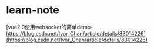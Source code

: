 # learn-note

[vue2.0使用websocket的简单demo-https://blog.csdn.net/Ivor_Chan/article/details/83014226](https://blog.csdn.net/Ivor_Chan/article/details/83014226)




